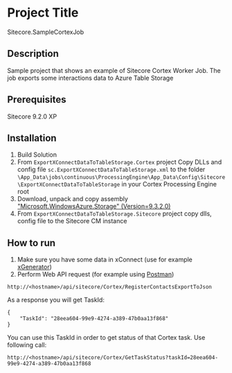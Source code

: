 # Project Title

Sitecore.SampleCortexJob

## Description

Sample project that shows an example of Sitecore Cortex Worker Job.
The job exports some interactions data to Azure Table Storage

## Prerequisites

Sitecore 9.2.0 XP


## Installation

1. Build Solution
1. From ```ExportXConnectDataToTableStorage.Cortex``` project Copy DLLs and config file ```sc.ExportXConnectDataToTableStorage.xml``` to the folder ```\App_Data\jobs\continuous\ProcessingEngine\App_Data\Config\Sitecore\ExportXConnectDataToTableStorage``` in your Cortex Processing Engine root
1. Download, unpack and copy assembly ["Microsoft.WindowsAzure.Storage" (Version=9.3.2.0)](https://www.nuget.org/packages/WindowsAzure.Storage/9.3.2)
1. From ```ExportXConnectDataToTableStorage.Sitecore``` project copy dlls, config file to the Sitecore CM instance

## How to run
1. Make sure you have some data in xConnect (use for example [xGenerator](https://github.com/Sitecore/xGenerator))
1. Perform Web API request (for example using [Postman](https://www.getpostman.com/))

```
http://<hostname>/api/sitecore/Cortex/RegisterContactsExportToJson
```
As a response you will get TaskId:

```
{
    "TaskId": "28eea604-99e9-4274-a389-47b0aa13f868"
}
```

You can use this TaskId in order to get status of that Cortex task. Use following call:

```
http://<hostname>/api/sitecore/Cortex/GetTaskStatus?taskId=28eea604-99e9-4274-a389-47b0aa13f868
```
